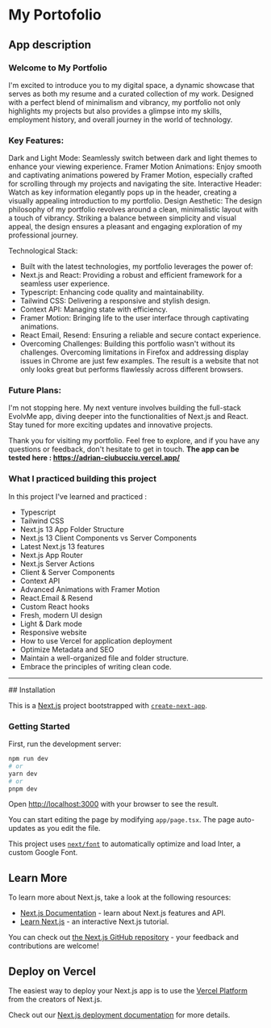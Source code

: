 # My Portofolio
## App description
### Welcome to My Portfolio

I'm excited to introduce you to my digital space, a dynamic showcase that serves as both my resume and a curated collection of my work. Designed with a perfect blend of minimalism and vibrancy, my portfolio not only highlights my projects but also provides a glimpse into my skills, employment history, and overall journey in the world of technology.

### Key Features:

Dark and Light Mode: Seamlessly switch between dark and light themes to enhance your viewing experience.
Framer Motion Animations: Enjoy smooth and captivating animations powered by Framer Motion, especially crafted for scrolling through my projects and navigating the site.
Interactive Header: Watch as key information elegantly pops up in the header, creating a visually appealing introduction to my portfolio.
Design Aesthetic:
The design philosophy of my portfolio revolves around a clean, minimalistic layout with a touch of vibrancy. Striking a balance between simplicity and visual appeal, the design ensures a pleasant and engaging exploration of my professional journey.

Technological Stack:
* Built with the latest technologies, my portfolio leverages the power of:
* Next.js and React: Providing a robust and efficient framework for a seamless user experience.
* Typescript: Enhancing code quality and maintainability.
* Tailwind CSS: Delivering a responsive and stylish design.
* Context API: Managing state with efficiency.
* Framer Motion: Bringing life to the user interface through captivating animations.
* React Email, Resend: Ensuring a reliable and secure contact experience.
* Overcoming Challenges: Building this portfolio wasn't without its challenges. Overcoming limitations in Firefox and addressing display issues in Chrome are just few examples. The result is a website that not only looks great but performs flawlessly across different browsers.

### Future Plans:
I'm not stopping here. My next venture involves building the full-stack EvolvMe app, diving deeper into the functionalities of Next.js and React. Stay tuned for more exciting updates and innovative projects.

Thank you for visiting my portfolio. Feel free to explore, and if you have any questions or feedback, don't hesitate to get in touch.
<strong>The app can be tested here : https://adrian-ciubucciu.vercel.app/</strong>

### What I practiced building this project
In this project I've learned and practiced :
* Typescript
* Tailwind CSS
* Next.js 13 App Folder Structure
* Next.js 13 Client Components vs Server Components
* Latest Next.js 13 features
* Next.js App Router
* Next.js Server Actions
* Client & Server Components
* Context API
* Advanced Animations with Framer Motion
* React.Email & Resend
* Custom React hooks
* Fresh, modern UI design
* Light & Dark mode
* Responsive website
* How to use Vercel for application deployment
* Optimize Metadata and SEO
* Maintain a well-organized file and folder structure.
* Embrace the principles of writing clean code.

  

<hr/>
## Installation

This is a [Next.js](https://nextjs.org/) project bootstrapped with [`create-next-app`](https://github.com/vercel/next.js/tree/canary/packages/create-next-app).

### Getting Started

First, run the development server:

```bash
npm run dev
# or
yarn dev
# or
pnpm dev
```

Open [http://localhost:3000](http://localhost:3000) with your browser to see the result.

You can start editing the page by modifying `app/page.tsx`. The page auto-updates as you edit the file.

This project uses [`next/font`](https://nextjs.org/docs/basic-features/font-optimization) to automatically optimize and load Inter, a custom Google Font.

## Learn More

To learn more about Next.js, take a look at the following resources:

- [Next.js Documentation](https://nextjs.org/docs) - learn about Next.js features and API.
- [Learn Next.js](https://nextjs.org/learn) - an interactive Next.js tutorial.

You can check out [the Next.js GitHub repository](https://github.com/vercel/next.js/) - your feedback and contributions are welcome!

## Deploy on Vercel

The easiest way to deploy your Next.js app is to use the [Vercel Platform](https://vercel.com/new?utm_medium=default-template&filter=next.js&utm_source=create-next-app&utm_campaign=create-next-app-readme) from the creators of Next.js.

Check out our [Next.js deployment documentation](https://nextjs.org/docs/deployment) for more details.
